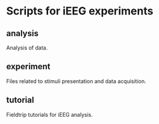 # Scripts for iEEG experiments

## analysis
Analysis of data.

## experiment
Files related to stimuli presentation and data acquisition.

## tutorial
Fieldtrip tutorials for iEEG analysis.